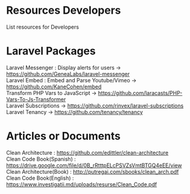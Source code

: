 # Resources Developers
List resources for Developers


# Laravel Packages
Laravel Messenger : Display alerts for users -> https://github.com/GeneaLabs/laravel-messenger  
Laravel Embed : Embed and Parse Youtube/Vimeo -> https://github.com/KaneCohen/embed    
Transform PHP Vars to JavaScript -> https://github.com/laracasts/PHP-Vars-To-Js-Transformer  
Laravel Subscriptions -> https://github.com/rinvex/laravel-subscriptions   
Laravel Tenancy -> https://github.com/tenancy/tenancy

# Articles or Documents
Clean Architecture : https://github.com/edittler/clean-architecture  
Clean Code Book(Spanish) : https://drive.google.com/file/d/0B_rRtttpELcPSVZsVmtBTGQ4eEE/view  
Clean Architecture(Book) : http://putregai.com/sbooks/clean_arch.pdf  
Clean Code Book(English) : https://www.investigatii.md/uploads/resurse/Clean_Code.pdf

